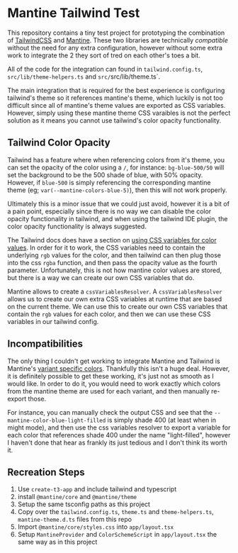 # Mantine Tailwind Test

This repository contains a tiny test project for prototyping the combination of [TailwindCSS](https://tailwindcss.com/) and [Mantine](https://mantine.dev/). These two libraries are technically _compatible_ without the need for any extra configuration, however without some extra work to integrate the 2 they sort of tred on each other's toes a bit.

All of the code for the integration can found in `tailwind.config.ts`, `src/lib/theme-helpers.ts` and `src/`src/lib/theme.ts`.

The main integration that is required for the best experience is configuring tailwind's theme so it references mantine's theme, which luckily is not too difficult since all of mantine's theme values are exported as CSS variables. However, simply using these mantine theme CSS varaibles is not the perfect solution as it means you cannot use tailwind's color opacity functionality.

## Tailwind Color Opacity

Tailwind has a feature where when referencing colors from it's theme, you can set the opacity of the color using a `/`, for instance: `bg-blue-500/50` will set the background to be the 500 shade of blue, with 50% opacity. However, if `blue-500` is simply referencing the corresponding mantine theme (eg; `var(--mantine-colors-blue-5)`), then this will not work properly.

Ultimately this is a minor issue that we could just avoid, however it is a bit of a pain point, especially since there is no way we can disable the color opacity functionality in tailwind, and when using the tailwind IDE plugin, the color opacity functionality is always suggested.

The Tailwind docs does have a section on [using CSS variables for color values](https://tailwindcss.com/docs/customizing-colors#using-css-variables). In order for it to work, the CSS variables need to contain the underlying `rgb` values for the color, and then tailwind can then plug those into the css `rgba` function, and then pass the opacity value as the fourth parameter. Unfortunately, this is not how mantine color values are stored, but there is a way we can create our own CSS variables that do.

Mantine allows to create a `cssVariablesResolver`. A `cssVariablesResolver` allows us to create our own extra CSS variables at runtime that are based on the current theme. We can use this to create our own CSS variables that contain the `rgb` values for each color, and then we can use these CSS variables in our tailwind config.

## Incompatibilities

The only thing I couldn't get working to integrate Mantine and Tailwind is Mantine's [variant specific colors](https://mantine.dev/styles/css-variables/#variant-specific-colors). Thankfully this isn't a huge deal. However, it is definitely possible to get these working, it's just not as smooth as I would like. In order to do it, you would need to work exactly which colors from the mantine theme are used for each variant, and then manually re-export those.

For instance, you can manually check the output CSS and see that the `--mantine-color-blue-light-filled` is simply shade 400 (at least when in might mode), and then use the css variables resolver to export a variable for each color that references shade 400 under the name "light-filled", however I haven't done that hear as frankly its just tedious and I don't think its worth it.

## Recreation Steps

1. Use `create-t3-app` and include tailwind and typescript
2. install `@mantine/core` and `@mantine/theme`
3. Setup the same tsconfig paths as this project
4. Copy over the `tailwind.config.ts`, `theme.ts` and `theme-helpers.ts`, `mantine-theme.d.ts` files from this repo
5. Import `@mantine/core/styles.css` into `app/layout.tsx`
6. Setup `MantineProvider` and `ColorSchemeScript` in `app/layout.tsx` the same way as in this project
